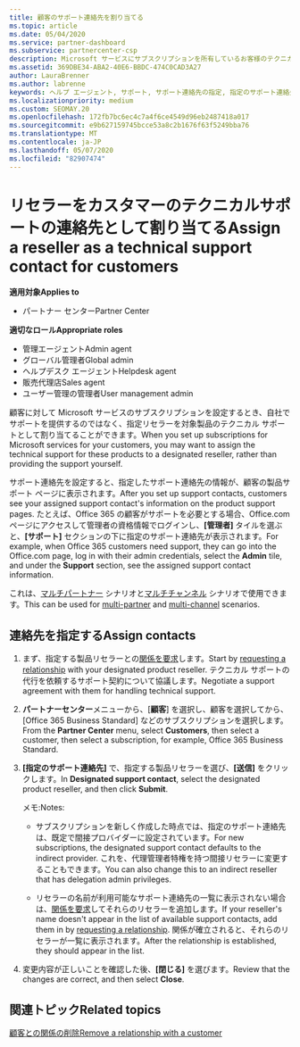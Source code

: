 ```yaml
---
title: 顧客のサポート連絡先を割り当てる
ms.topic: article
ms.date: 05/04/2020
ms.service: partner-dashboard
ms.subservice: partnercenter-csp
description: Microsoft サービスにサブスクリプションを所有しているお客様のテクニカルサポートの連絡先として、リセラーを割り当てる方法について説明します。
ms.assetid: 369DBE34-ABA2-40E6-BBDC-474C0CAD3A27
author: LauraBrenner
ms.author: labrenne
keywords: ヘルプ エージェント, サポート, サポート連絡先の指定, 指定のサポート連絡先
ms.localizationpriority: medium
ms.custom: SEOMAY.20
ms.openlocfilehash: 172fb7bc6ec4c7a4f6ce4549d96eb2487418a017
ms.sourcegitcommit: e9b627159745bcce53a8c2b1676f63f5249bba76
ms.translationtype: MT
ms.contentlocale: ja-JP
ms.lasthandoff: 05/07/2020
ms.locfileid: "82907474"
---
```

# <a name="assign-a-reseller-as-a-technical-support-contact-for-customers"></a><span data-ttu-id="aa307-104">リセラーをカスタマーのテクニカルサポートの連絡先として割り当てる</span><span class="sxs-lookup"><span data-stu-id="aa307-104">Assign a reseller as a technical support contact for customers</span></span>

<span data-ttu-id="aa307-105">**適用対象**</span><span class="sxs-lookup"><span data-stu-id="aa307-105">**Applies to**</span></span>

- <span data-ttu-id="aa307-106">パートナー センター</span><span class="sxs-lookup"><span data-stu-id="aa307-106">Partner Center</span></span>

<span data-ttu-id="aa307-107">**適切なロール**</span><span class="sxs-lookup"><span data-stu-id="aa307-107">**Appropriate roles**</span></span>

- <span data-ttu-id="aa307-108">管理エージェント</span><span class="sxs-lookup"><span data-stu-id="aa307-108">Admin agent</span></span>
- <span data-ttu-id="aa307-109">グローバル管理者</span><span class="sxs-lookup"><span data-stu-id="aa307-109">Global admin</span></span>
- <span data-ttu-id="aa307-110">ヘルプデスク エージェント</span><span class="sxs-lookup"><span data-stu-id="aa307-110">Helpdesk agent</span></span>
- <span data-ttu-id="aa307-111">販売代理店</span><span class="sxs-lookup"><span data-stu-id="aa307-111">Sales agent</span></span>
- <span data-ttu-id="aa307-112">ユーザー管理の管理者</span><span class="sxs-lookup"><span data-stu-id="aa307-112">User management admin</span></span>

<span data-ttu-id="aa307-113">顧客に対して Microsoft サービスのサブスクリプションを設定するとき、自社でサポートを提供するのではなく、指定リセラーを対象製品のテクニカル サポートとして割り当てることができます。</span><span class="sxs-lookup"><span data-stu-id="aa307-113">When you set up subscriptions for Microsoft services for your customers, you may want to assign the technical support for these products to a designated reseller, rather than providing the support yourself.</span></span>

<span data-ttu-id="aa307-114">サポート連絡先を設定すると、指定したサポート連絡先の情報が、顧客の製品サポート ページに表示されます。</span><span class="sxs-lookup"><span data-stu-id="aa307-114">After you set up support contacts, customers see your assigned support contact's information on the product support pages.</span></span> <span data-ttu-id="aa307-115">たとえば、Office 365 の顧客がサポートを必要とする場合、Office.com ページにアクセスして管理者の資格情報でログインし、**[管理者]** タイルを選ぶと、**[サポート]** セクションの下に指定のサポート連絡先が表示されます。</span><span class="sxs-lookup"><span data-stu-id="aa307-115">For example, when Office 365 customers need support, they can go into the Office.com page, log in with their admin credentials, select the **Admin** tile, and under the **Support** section, see the assigned support contact information.</span></span>

<span data-ttu-id="aa307-116">これは、[マルチパートナー](multipartner.md) シナリオと[マルチチャンネル](multichannel.md) シナリオで使用できます。</span><span class="sxs-lookup"><span data-stu-id="aa307-116">This can be used for [multi-partner](multipartner.md) and [multi-channel](multichannel.md) scenarios.</span></span> 

<a href="" id="assigncontacts"></a>
## <a name="assign-contacts"></a><span data-ttu-id="aa307-117">連絡先を指定する</span><span class="sxs-lookup"><span data-stu-id="aa307-117">Assign contacts</span></span>

1.  <span data-ttu-id="aa307-118">まず、指定する製品リセラーとの[関係を要求](request-a-relationship-with-a-customer.md)します。</span><span class="sxs-lookup"><span data-stu-id="aa307-118">Start by [requesting a relationship](request-a-relationship-with-a-customer.md) with your designated product reseller.</span></span> <span data-ttu-id="aa307-119">テクニカル サポートの代行を依頼するサポート契約について協議します。</span><span class="sxs-lookup"><span data-stu-id="aa307-119">Negotiate a support agreement with them for handling technical support.</span></span>

2.  <span data-ttu-id="aa307-120">**パートナーセンター**メニューから、[**顧客**] を選択し、顧客を選択してから、[Office 365 Business Standard] などのサブスクリプションを選択します。</span><span class="sxs-lookup"><span data-stu-id="aa307-120">From the **Partner Center** menu, select **Customers**, then select a customer, then select a subscription, for example, Office 365 Business Standard.</span></span>

3.  <span data-ttu-id="aa307-121">**[指定のサポート連絡先]** で、指定する製品リセラーを選び、**[送信]** をクリックします。</span><span class="sxs-lookup"><span data-stu-id="aa307-121">In  **Designated support contact**, select the designated product reseller, and then click **Submit**.</span></span> 

    <span data-ttu-id="aa307-122">メモ:</span><span class="sxs-lookup"><span data-stu-id="aa307-122">Notes:</span></span> 
    
    *  <span data-ttu-id="aa307-123">サブスクリプションを新しく作成した時点では、指定のサポート連絡先は、既定で間接プロバイダーに設定されています。</span><span class="sxs-lookup"><span data-stu-id="aa307-123">For new subscriptions, the designated support contact defaults to the indirect provider.</span></span> <span data-ttu-id="aa307-124">これを、代理管理者特権を持つ間接リセラーに変更することもできます。</span><span class="sxs-lookup"><span data-stu-id="aa307-124">You can also change this to an indirect reseller that has delegation admin privileges.</span></span>
    
    *  <span data-ttu-id="aa307-125">リセラーの名前が利用可能なサポート連絡先の一覧に表示されない場合は、[関係を要求](request-a-relationship-with-a-customer.md)してそれらのリセラーを追加します。</span><span class="sxs-lookup"><span data-stu-id="aa307-125">If your reseller's name doesn't appear in the list of available support contacts, add them in by [requesting a relationship](request-a-relationship-with-a-customer.md).</span></span> <span data-ttu-id="aa307-126">関係が確立されると、それらのリセラーが一覧に表示されます。</span><span class="sxs-lookup"><span data-stu-id="aa307-126">After the relationship is established, they should appear in the list.</span></span>  

4.  <span data-ttu-id="aa307-127">変更内容が正しいことを確認した後、**[閉じる]** を選びます。</span><span class="sxs-lookup"><span data-stu-id="aa307-127">Review that the changes are correct, and then select **Close**.</span></span>

## <a name="related-topics"></a><span data-ttu-id="aa307-128">関連トピック</span><span class="sxs-lookup"><span data-stu-id="aa307-128">Related topics</span></span>

[<span data-ttu-id="aa307-129">顧客との関係の削除</span><span class="sxs-lookup"><span data-stu-id="aa307-129">Remove a relationship with a customer</span></span>](remove-a-relationship.md)